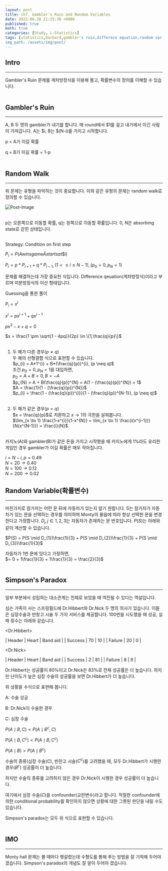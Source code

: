 ```yaml
---
layout: post
title: ch7. Gambler's Ruin and Random Variables
date: 2022-06-28 21:25:30 +0900
published: true
math: true
categories: [Study, L-Statistics]
tags: [statistics,harbard,gambler's ruin,differece equation,random variable,bernoulli,binomial]
img_path: /assets/img/post/
---
```


## Intro
***

 Gambler's Ruin 문제를 계차방정식을 이용해 풀고, 확률변수의 정의를 이해할 수 있습니다.
 <br><br>


## Gambler's Ruin
***

 A, B 두 명의 gambler가 내기를 합니다. 매 round에서 $1를 걸고 내기에서 이긴 사람이 가져갑니다. A는 $i, B는 $(N-i)를 가지고 시작합니다.

 p = A가 이길 확률

 q = B가 이길 확률 = 1-p
 <br><br>


## Random Walk
***

 위 문제는 유형을 파악하는 것이 중요합니다. 이와 같은 유형의 문제는 random walk로 정의할 수 있습니다.

 ![Post-Image](GamblesRuin-gambler.png)
<br><br>


 p는 오른쪽으로 이동할 확률, q는 왼쪽으로 이동할 확률입니다. 0, N은 absorbing state로 갇힌 상태입니다.
 <br><br>

 Strategy: Condition on first step<br>

 $P_{i} = P(A wins game \bar A starts at \$i)$<br>

 $P_{i} = p*P_{i+1} + q*P_{i-1}, (1 < \leq i \leq N-1), (p_{0}=0, p_{N}=1)$<br>

 문제를 해결하는데 가장 중요한 식입니다. Difference qeuation(계차방정식)이라고 부르며 미분방정식의 이산 형태입니다.

 Guessing을 통한 풀이<br>

 $P_{i} = x^{i}$<br>

 $x^{i} = px^{i+1} + qx^{i-1}$<br>

 $px^{2} - x + q = 0$<br>

 $x = \frac{1 \pm \sqrt{1 - 4pq}}{2p} \in \{1,\frac{q}{p}\}$<br><br>


 1. 두 해가 다른 경우($p \neq q$)<br>
 두 해의 선형결합 식으로 표현할 수 있습니다.<br>
 $p_{i} = A*1^{i} + B*(\frac{q}{p})^{i}, (p \neq q)$<br>
 조건 $p_{0}=0, p_{N}=1$을 대입하면,<br>
 $p_{0} = A + B = 0, B = -A$<br>
 $p_{N} = A + B(\frac{q}{p})^{N} = A(1 - (\frac{q}{p})^{N}) = 1$<br>
 $A = \frac{1}{1 - (\frac{q}{p})^{N}}$<br>
 $p_{i} = \frac{1 - (\frac{q}{p})^{i}}{1 - (\frac{q}{p})^{N-1}}, (p \neq q)$<br><br>

 2. 두 해가 같은 경우($p = q$)<br>
 $x = \frac{q}{p}$로 치환하고 $x \to 1$의 극한을 살펴봅니다.<br>
 $\lim_{x \to 1} \frac{1-x^{i}}{1-x^{N}} = \lim_{x \to 1} \frac{i(x^{i-1})}{N(x^{N-1})} = \frac{i}{N}$<br><br>

 카지노(A)와 gambler(B)가 같은 돈을 가지고 시작했을 때 카지노에게 1%라도 유리한 게임인 경우 gambler가 이길 확률은 매우 작아집니다.

 $i = N-i, p=0.49$<br>
 $N=20 \to 0.40$<br>
 $N=100 \to 0.12$<br>
 $N=200 \to 0.02$<br>
 
## Random Variable(확률변수)
***

 마찬가지로 참가자는 어떤 문 뒤에 자동차가 있는지 알기 원합니다. S는 참가자가 자동차가 있는 문을 선택하는 경우를 의미하며 Monty의 물음에 따라 항상 선택한 문을 변경한다고 가정합니다. $D_{j}, j \in 1,2,3$는 자동차가 존재하는 문 번호입니다. $P(S)$는 아래와 같이 계산할 수 있습니다.<br>

 $P(S) = P(S \mid D_{1})\frac{1}{3} + P(S \mid D_{2})\frac{1}{3} + P(S \mid D_{3})\frac{1}{3}$<br>
 
 자동차가 1번 문에 있다고 가정하면,<br>
 $= 0 + 1\frac{1}{3} + 1\frac{1}{3} = \frac{2}{3}$
 <br><br>
 
 
## Simpson's Paradox
***

 일부 부분에서 성립하는 대소관계는 전체로 보았을 때 역전될 수 있다는 역설입니다.

 심슨 가족이 사는 스프링필드에 Dr.Hibbert와 Dr.Nick 두 명의 의사가 있습니다. 이들은 심장수술과 반창고 시술 두 가지 서비스를 제공합니다. 100번을 시도했을 때 성공, 실패 횟수는 아래와 같습니다.

 <Dr.Hibbert>

| Header | Heart | Band aid |
| Success | 70 | 10 |
| Failure | 20 | 0 |


 <Dr.Nick>

| Header | Heart | Band aid |
| Success | 2 | 81 |
| Failure | 8 | 9 |


 Dr.Hibbert는 성공률이 80%이고 Dr.Nick은 83%로 전체 성공률은 더 높습니다. 하지만 난이도가 높은 심장 수술의 성공률을 보면 Dr.Hibbert가 더 높습니다. 
 
 위 상황을 수식으로 표현해 봅니다.

 A: 수술 성공

 B: Dr.Nick이 수술한 경우

 C: 심장 수술

 $P(A \mid B, C) < P(A \mid B^{c}, C)$

 $P(A \mid B, C^{c}) < P(A \mid B, C^{c})$

 $P(A \mid B) > P(A \mid B^{c})$

 수술의 종류(심장 수술($C$), 반찬고 시술($C^{c}$)를 고려했을 때, 모두 Dr.Hibbert가 시행한 경우($B^{c}$) 성공률이 더 높습니다.

 하지만 수술의 종류를 고려하지 않은 경우 Dr.Nick이 시행한 경우 성공률이 더 높습니다.

 여기에서 심장 수술($C$)을 confounder(교란변수)라고 합니다. 적절한 confounder에 의한 conditional probability를 확인하지 않으면 상황에 대한 그릇된 판단을 내릴 수도 있습니다.
 
 Simpson's paradox는 모두 위 식으로 표현할 수 있습니다.
 <br><br>


## IMO
***

 Monty hall 문제는 볼 때마다 헷갈렸는데 수형도를 통해 푸는 방법을 잘 기억해 두어야 겠습니다. Simpson's paradox의 개념도 잘 알아 두어야 겠습니다.